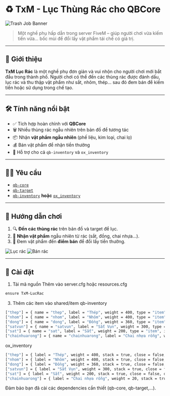 # ♻️ TxM - Lục Thùng Rác cho QBCore

![Trash Job Banner](https://i.imgur.com/Yj9GdJ5.png)

> Một nghề phụ hấp dẫn trong server FiveM – giúp người chơi vừa kiếm tiền vừa... bốc mùi để đổi lấy vật phẩm tái chế có giá trị.

---

## 🚚 Giới thiệu

**TxM Lục Rác** là một nghề phụ đơn giản và vui nhộn cho người chơi mới bắt đầu trong thành phố. Người chơi có thể đến các thùng rác được đánh dấu, lục rác và thu thập vật phẩm như sắt, nhôm, thép... sau đó đem bán để kiếm tiền hoặc sử dụng trong chế tạo.

---

## 🛠️ Tính năng nổi bật

- ✅ Tích hợp hoàn chỉnh với **QBCore**
- 🗑️ Nhiều thùng rác ngẫu nhiên trên bản đồ để tương tác
- 📦 Nhận **vật phẩm ngẫu nhiên** (phế liệu, kim loại, chai lọ)
- 💰 Bán vật phẩm để nhận tiền thưởng
- 🧰 Hỗ trợ cho cả `qb-inventory` và `ox_inventory`

---

## 🧑‍💻 Yêu cầu

- [`qb-core`](https://github.com/qbcore-framework/qb-core)
- [`qb-target`](https://github.com/qbcore-framework/qb-target)
- [`qb-inventory`](https://github.com/qbcore-framework/qb-inventory) **hoặc** [`ox_inventory`](https://github.com/overextended/ox_inventory)

---

## 🧭 Hướng dẫn chơi

1. 🔍 **Đến các thùng rác** trên bản đồ và target để lục.
2. 🎁 **Nhận vật phẩm** ngẫu nhiên từ rác (sắt, đồng, chai nhựa...).
3. 💸 Đem vật phẩm đến **điểm bán** để đổi lấy tiền thưởng.

![Lục rác](https://i.imgur.com/l3W97Mb.png)
![Bán rác](https://i.imgur.com/jwYi8w1.png)

---

## 🔧 Cài đặt

1. Tải mã nguồn
Thêm vào server.cfg hoặc resources.cfg
```bash
ensure TxM-LucRac
```
3. Thêm các item vào shared/item
qb-inventory
```bash
["thep"] = { name = "thep", label = "Thép", weight = 400, type = "item", image = "thep.png", unique = false, useable = false, shouldClose = false, description = "Một miếng thép vô cùng giá trị có thể dùng để bán hoặc chế tạo." }, 
["nhom"] = { name = "nhom", label = "Nhôm", weight = 400, type = "item", image = "nhom.png", unique = false, useable = false, shouldClose = false, description = "Một miếng nhôm nhẹ có thể dùng để tái chế hoặc chế tạo." },
["dong"] = { name = "dong", label = "Đồng", weight = 360, type = "item", image = "dong.png", unique = false, useable = false, shouldClose = false, description = "Một khối đồng thô dùng cho nhiều mục đích sản xuất." },
["satvun"] = { name = "satvun", label = "Sắt Vụn", weight = 300, type = "item", image = "satvun.png", unique = false, useable = false, shouldClose = false, description = "Một ít sắt vụn có thể tái chế thành vật liệu hữu ích." },
["sat"] = { name = "sat", label = "Sắt", weight = 200, type = "item", image = "sat.png", unique = false, useable = false, shouldClose = false, description = "Một miếng sắt thô dùng để chế tạo hoặc xây dựng." },
["chainhuarong"] = { name = "chainhuarong", label = "Chai nhựa rỗng", weight = 20, type = "item", image = "chainhuarong.png", unique = false, useable = false, shouldClose = false, description = "Một chai nhựa rỗng, đừng vứt bừa bãi, hãy tái chế!" },
```
ox_inventory
```bash
["thep"] = { label = "Thép", weight = 400, stack = true, close = false, description = "Một miếng thép vô cùng giá trị có thể dùng để bán hoặc chế tạo.", client = {}, server = {} },
["nhom"] = { label = "Nhôm", weight = 400, stack = true, close = false, description = "Một miếng nhôm nhẹ có thể dùng để tái chế hoặc chế tạo.", client = {}, server = {} },
["dong"] = { label = "Đồng", weight = 360, stack = true, close = false, description = "Một khối đồng thô dùng cho nhiều mục đích sản xuất.", client = {}, server = {} },
["satvun"] = { label = "Sắt Vụn", weight = 300, stack = true, close = false, description = "Một ít sắt vụn có thể tái chế thành vật liệu hữu ích.", client = {}, server = {} },
["sat"] = { label = "Sắt", weight = 200, stack = true, close = false, description = "Một miếng sắt thô dùng để chế tạo hoặc xây dựng.", client = {}, server = {} },
["chainhuarong"] = { label = "Chai nhựa rỗng", weight = 20, stack = true, close = false, description = "Một chai nhựa rỗng, đừng vứt bừa bãi, hãy tái chế!", client = {}, server = {} },
```
Đảm bảo bạn đã cài các dependencies cần thiết (qb-core, qb-target,...).
